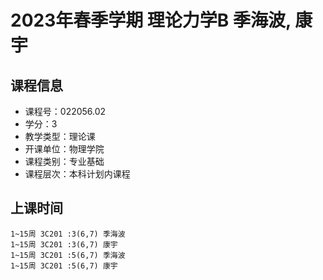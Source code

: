 # 2023年春季学期 理论力学B 季海波, 康宇






## 课程信息

- 课程号：022056.02
- 学分：3
- 教学类型：理论课
- 开课单位：物理学院
- 课程类别：专业基础
- 课程层次：本科计划内课程

## 上课时间

```
1~15周 3C201 :3(6,7) 季海波
1~15周 3C201 :3(6,7) 康宇
1~15周 3C201 :5(6,7) 季海波
1~15周 3C201 :5(6,7) 康宇
```


